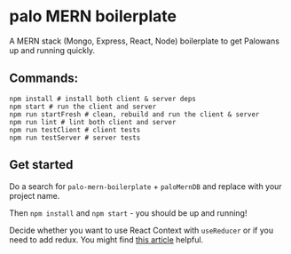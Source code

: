 # palo MERN boilerplate

A MERN stack (Mongo, Express, React, Node) boilerplate to get Palowans up and running quickly.

## Commands:

```shell
npm install # install both client & server deps
npm start # run the client and server
npm run startFresh # clean, rebuild and run the client & server
npm run lint # lint both client and server
npm run testClient # client tests
npm run testServer # server tests
```

## Get started

Do a search for `palo-mern-boilerplate` + `paloMernDB` and replace with your project name.

Then `npm install` and `npm start` - you should be up and running!

Decide whether you want to use React Context with `useReducer` or if you need to add redux. 
You might find [this article](https://blog.isquaredsoftware.com/2021/01/context-redux-differences/#:~:text=Context%20%2B%20useReducer%20are%20React%20features,values%20or%20changes%20over%20time.) helpful. 

